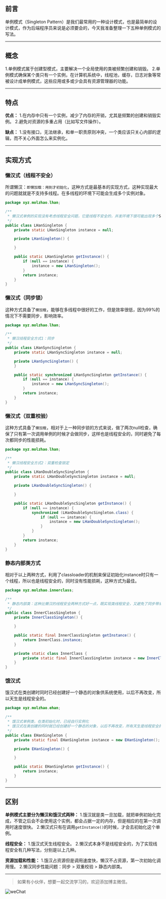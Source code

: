 ## 前言
单例模式（Singleton Pattern）是我们最常用的一种设计模式，也是最简单的设计模式，作为后端程序员来说是必须要会的，今天我准备整理一下五种单例模式的写法。
***

## 概念
1.单例模式属于创建型模式，主要解决一个全局使用的类被频繁创建和销毁。
2.单例模式确保某个类只有一个实例，在计算机系统中，线程池，缓存，日志对象等常被设计成单例模式，这些应用或多或少会具有资源管理器的功能。
***

## 特点
**优点：**
1.在内存中只有一个实例，减少了内存的开销，尤其是频繁的创建和销毁实例。
2.避免对资源的多重占用（比如写文件操作）。

**缺点：**
1.没有接口，无法继承，和单一职责原则冲突，一个类应该只关心内部的逻辑，而不关心外面怎么来实例化。
***

## 实现方式

### 懒汉式（线程不安全）

所谓懒汉：`即懒加载：用到才初始化`，这种方式是最基本的实现方式，这种实现最大的问题就就是不支持多线程。在多线程的环境下可能会生成多个实例对象。
```java
package xyz.molzhao.lhan;

/**
 * 懒汉式单例的实现没有考虑线程安全问题，它是线程不安全的，并发环境下很可能出现多个Singleton实例
 */
public class LHanSingleton {
    private static LHanSingleton instance = null;

    private LHanSingleton() {

    }

    public static LHanSingleton getInstance() {
        if (null == instance) {
            instance = new LHanSingleton();
        }
        return instance;
    }
}

```

### 懒汉式（同步锁）
这种方式具备了`懒加载`，能够在多线程中很好的工作，但是效率很低，因为99%的情况下不需要同步，影响效率。
```java
package xyz.molzhao.lhan;

/**
 * 懒汉线程安全方式1：同步
 */
public class LHanSyncSingleton {
    private static LHanSyncSingleton instance = null;

    private LHanSyncSingleton() {
    }

    public static synchronized LHanSyncSingleton getInstance() {
        if (null == instance) {
            instance = new LHanSyncSingleton();
        }
        return instance;
    }
}
```

### 懒汉式（双重校验）
这种方式具备了`懒加载`，相对于上一种同步锁的方式来说，做了两次null检查，确保了只有第一次调用单例的时候才会做同步，这样也是线程安全的，同时避免了每次都同步的性能损耗。
```java
package xyz.molzhao.lhan;

/**
 * 懒汉线程安全方式2：双重检查锁定
 */
public class LHanDoubleSyncSingleton {
    private static LHanDoubleSyncSingleton instance = null;

    private LHanDoubleSyncSingleton() {

    }

    public static LHanDoubleSyncSingleton getInstance() {
        if (null == instance) {
            synchronized (LHanDoubleSyncSingleton.class) {
                if (null == instance) {
                    instance = new LHanDoubleSyncSingleton();
                }
            }
        }
        return instance;
    }
}
```

### 静态内部类方式
相对于以上两种方式，利用了classloader的机制来保证初始化instance时只有一个线程，所以也是线程安全的，同时没有性能损耗，这种方式为最佳。
```java
package xyz.molzhao.innerclass;

/**
 * 静态内部类：这种比懒汉的线程安全两种方式好一点，既实现类线程安全，又避免了同步带来的性能影响
 */
public class InnerClassSingleton {
    private InnerClassSingleton() {

    }

    public static final InnerClassSingleton getInstance() {
        return InnerClass.instance;
    }

    private static class InnerClass {
        private static final InnerClassSingleton instance = new InnerClassSingleton();
    }
}
```

### 饿汉式
饿汉式在类创建时同时已经创建好一个静态的对象供系统使用，以后不再改变，所以天生是线程安全的。
```java
package xyz.molzhao.ehan;

/**
 * 饿汉式单例类，在类初始化时，已经自行实例化
 * 饿汉式在类创建的同时就已经创建好一个静态的对象，以后不再改变，所有天生是线程安全的
 */
public class EHanSingleton {
    private static final EHanSingleton instance = new EHanSingleton();

    private EHanSingleton() {

    }

    public static EHanSingleton getInstance() {
        return instance;
    }
}
```
***

## 区别
**单例模式主要分为懒汉和饿汉式两种：**
1.饿汉就是类一旦加载，就把单例初始化完成，不管之后会不会使用这个实例，都会占据一定的内存，但是相应的在第一次调用时速度很快。
2.懒汉式只有在调用`getInstance()`的时候，才会去初始化这个单例。

**线程安全：**
1.饿汉式天生线程安全。
2.懒汉式本身不是线程安全的，为了实现线程安全有几种写法，分别是以上几种。

**资源加载和性能：**
1.饿汉占资源但是调用速度快，懒汉不占资源，第一次初始化调用慢。
2.懒汉同步性能问题：同步 > 双重校验 > 静态内部类。
***

> 如果有小伙伴，想要一起交流学习的，欢迎添加博主微信。

![weChat](https://molzhao-pic.oss-cn-beijing.aliyuncs.com/Common/WeChat.png)




